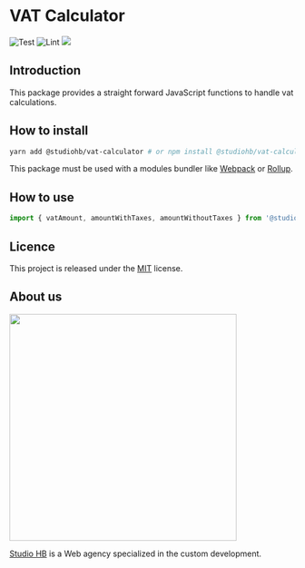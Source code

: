 # VAT Calculator

![Test](https://github.com/studiohb/vat-calculator/workflows/Test/badge.svg)
![Lint](https://github.com/studiohb/vat-calculator/workflows/Lint/badge.svg)
![](https://img.shields.io/github/license/studiohb/vat-calculator)

## Introduction

This package provides a straight forward JavaScript functions to handle vat calculations.

## How to install

```bash
yarn add @studiohb/vat-calculator # or npm install @studiohb/vat-calculator
```

This package must be used with a modules bundler like [Webpack](https://webpack.js.org/) or [Rollup](https://rollupjs.org/guide/en/).

## How to use

```js
import { vatAmount, amountWithTaxes, amountWithoutTaxes } from '@studiohb/vat-calculator'
```

## Licence

This project is released under the [MIT](https://opensource.org/licenses/MIT) license.

## About us

<img src="https://www.studio-hb.com/assets/logo-studio-hb-b65681ecbcfbb2c56154ef3da19c09cf20378bb4e341e5f9b57ab319bfec43bc.svg" width="400" />

[Studio HB](https://www.studio-hb.com/) is a Web agency specialized in the custom development.
